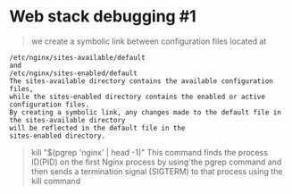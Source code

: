 # Web stack debugging #1

> we create a symbolic link between configuration files located at
```
/etc/nginx/sites-available/default
and
/etc/nginx/sites-enabled/default
The sites-available directory contains the available configuration files,
while the sites-enabled directory contains the enabled or active configuration files.
By creating a symbolic link, any changes made to the default file in the sites-available directory
will be reflected in the default file in the
sites-enabled directory.
```
> kill "$(pgrep 'nginx' | head -1)"
This command finds the process ID(PID) on the first Nginx process by using'the pgrep command and then
> sends a termination signal (SIGTERM) to that process using the kill command
